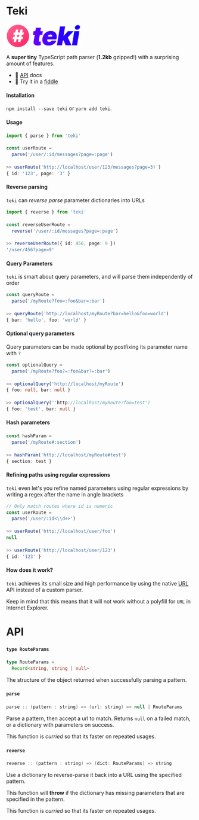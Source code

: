 # Teki

<img src="./src/logo.png" width="200px" />

A **super tiny** TypeScript path parser (**1.2kb** gzipped!) with a
surprising amount of features.

* 📔 [API](#api) docs
* 🚀 Try it in a [fiddle](https://jsfiddle.net/kcyz89q5/)

#### Installation

`npm install --save teki` or `yarn add teki`.

#### Usage

```typescript
import { parse } from 'teki'

const userRoute =
  parse('/user/:id/messages?page=:page')

>> userRoute('http://localhost/user/123/messages?page=3)')
{ id: '123', page: '3' }
```

#### Reverse parsing

`teki` can *reverse parse* parameter dictionaries into URLs

```typescript
import { reverse } from 'teki'

const reverseUserRoute =
  reverse('/user/:id/messages?page=:page')

>> reverseUserRoute({ id: 456, page: 9 })
'/user/456?page=9'
```

#### Query Parameters

`teki` is smart about query parameters, and will parse them
independently of order

```typescript
const queryRoute =
  parse('/myRoute?foo=:foo&bar=:bar')

>> queryRoute('http://localhost/myRoute?bar=hello&foo=world')
{ bar: 'hello', foo: 'world' }
```

#### Optional query parameters

Query parameters can be made optional by postfixing its parameter name
with `?`

```typescript
const optionalQuery =
  parse('/myRoute?foo?=:foo&bar?=:bar')

>> optionalQuery('http://localhost/myRoute')
{ foo: null, bar: null }

>> optionalQuery(''http://localhost/myRoute?foo=test')
{ foo: 'test', bar: null }
```

#### Hash parameters

```typescript
const hashParam =
  parse('/myRoute#:section')

>> hashParam('http://localhost/myRoute#test')
{ section: test }
```

#### Refining paths using regular expressions

`teki` even let's you refine named parameters using regular
expressions by writing a regex after the name in angle brackets

```typescript
// Only match routes where id is numeric
const userRoute =
  parse('/user/:id<\\d+>')
  
>> userRoute('http://localhost/user/foo')
null

>> userRoute('http://localhost/user/123')
{ id: '123' }
```

#### How does it work?

`teki` achieves its small size and high performance by using
the native [URL](https://developer.mozilla.org/en-US/docs/Web/API/URL)
API instead of a custom parser.

Keep in mind that this means that it will not work without a polyfill
for `URL` in Internet Explorer.

# API

#### `type RouteParams`

```typescript
type RouteParams = 
  Record<string, string | null>
```

The structure of the object returned when successfully parsing a pattern.

#### `parse`

```java
parse :: (pattern : string) => (url: string) => null | RouteParams
```

Parse a pattern, then accept a url to match. Returns `null` on a
failed match, or a dictionary with parameters on success.

This function is *curried* so that its faster on repeated usages.

#### `reverse`

```java
reverse :: (pattern : string) => (dict: RouteParams) => string
```

Use a dictionary to reverse-parse it back into a URL using the
specified pattern.

This function will **throw** if the dictionary has missing parameters
that are specified in the pattern.

This function is *curried* so that its faster on repeated usages.

